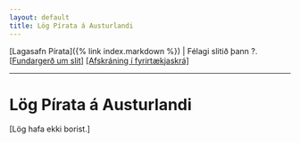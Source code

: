 ```yaml
---
layout: default
title: Lög Pírata á Austurlandi
---
```


[Lagasafn Pírata]({% link index.markdown %}) \| Félagi slitið þann ?. [[Fundargerð um slit](https://github.com/piratar/Skjalasafn/blob/master/Fundargerdir/Adildarfelog/Piratar%20%C3%AD%20Nordausturkjordaemi/Felagsfundir/2020-04-16.md)] [[Afskráning í fyrirtækjaskrá]](https://skatturinn.is/fyrirtaekjaskra/leit/kennitala/5304160540)

***

# Lög Pírata á Austurlandi

[Lög hafa ekki borist.]